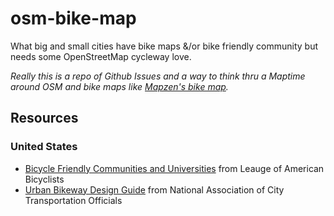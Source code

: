 # osm-bike-map
What big and small cities have bike maps &amp;/or bike friendly community but needs some OpenStreetMap cycleway love.

_Really this is a repo of Github Issues and a way to think thru a Maptime around OSM and bike maps like [Mapzen's bike map](https://mapzen.com/blog/bike-map-v2/)._

## Resources

### United States

- [Bicycle Friendly Communities and Universities](http://bikeleague.org/bfa/awards) from Leauge of American Bicyclists
- [Urban Bikeway Design Guide](https://nacto.org/publication/urban-bikeway-design-guide/) from National Association of City Transportation Officials
